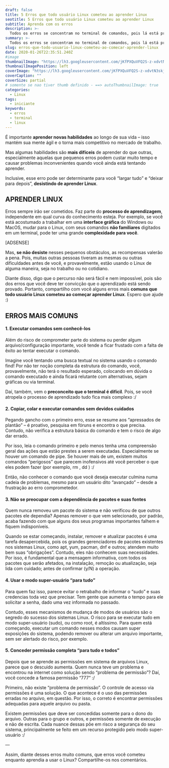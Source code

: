 ```yaml
---
draft: false
title: 5 Erros que todo usuário Linux cometeu ao aprender Linux
seotitle: 5 Erros que todo usuário Linux cometeu ao aprender Linux
subtitle: Aprenda com os erros
description: >-
  Todos os erros se concentram no terminal de comandos, pois lá está presente os maiores riscos para o sistema
summary: >-
  Todos os erros se concentram no terminal de comandos, pois lá está presente os maiores riscos para o sistema
slug: erros-que-todo-usuario-linux-cometeu-ao-comecar-aprender-linux
date: 2020-01-26T22:35:51.240Z
#image
thumbnailImage: "https://lh3.googleusercontent.com/jKfPXQuVFQ2S-z-xdvtN3skjrBEfxvenGOdjbSYK2qCeECMjeVZTcBiC_bQmh58lWj9GshkhpAqhPBHI3g=w1000-no-tmp.jpg"
thumbnailImagePosition: left
coverImage: "https://lh3.googleusercontent.com/jKfPXQuVFQ2S-z-xdvtN3skjrBEfxvenGOdjbSYK2qCeECMjeVZTcBiC_bQmh58lWj9GshkhpAqhPBHI3g=w1000-no-tmp.jpg"
coverCaption: ""
coverSize: partial
# somente se nao tiver thumb definido - ==> autoThumbnailImage: true
categories:
  - Linux
tags:
  - iniciante
keywords:
  - erros
  - terminal
  - linux
---
```


É importante **aprender novas habilidades** ao longo de sua vida – isso mantém sua mente ágil e o torna mais competitivo no mercado de trabalho.

Mas algumas habilidades são **mais difíceis** de aprender do que outras, especialmente aquelas que pequenos erros podem custar muito tempo e causar problemas inconvenientes quando você ainda está tentando aprender.

Inclusive, esse erro pode ser determinante para você “largar tudo” e “deixar para depois”, **desistindo de aprender Linux**.

## APRENDER LINUX

Erros sempre irão ser cometidos. Faz parte do **processo de aprendizagem**, independente em qual curva do conhecimento esteja. Por exemplo, se você está acostumado a trabalhar em uma **interface gráfica** do Windows ou MacOS, mudar para o Linux, com seus comandos **não familiares** digitados em um terminal, pode ter uma grande **complexidade para você**.

[ADSENSE]

Mas, **se não desiste** nesses pequenos obstáculos, as recompensas valerão a pena. Pois, muitas outras pessoas tiveram as mesmas ou outras dificuldades antes de você, e provavelmente, estão usando o Linux de alguma maneira, seja no trabalho ou no cotidiano.

Diante disso, digo que o percurso não será fácil e nem impossível, pois são dos erros que você deve ter convicção que o aprendizado está sendo provado. Portanto, compartilho com você alguns erros mais **comuns que todo usuário Linux cometeu ao começar aprender Linux**. Espero que ajude :)

## ERROS MAIS COMUNS

#### 1. Executar comandos sem conhecê-los

Além do risco de comprometer parte do sistema ou perder algum arquivo/configuração importante, você tende a ficar frustado com a falta de êxito ao tentar executar o comando.

Imagine você tentando uma busca textual no sistema usando o comando find! Por não ter noção completa da estrutura do comando, você, provavelmente, não terá o resultado esperado, colocando em dúvida o comando executado e ainda ficará relutante com alternativas, sejam gráficas ou via terminal.

Daí, também, vem o **preconceito que o terminal é difícil**. Pois, se você atropela o processo de aprendizado tudo fica mais complexo :/

#### 2. Copiar, colar e executar comandos sem devidos cuidados

Pegando gancho com o primeiro erro, esse se resume aos “apressados de plantão” – é proativo, pesquisa em fóruns e encontra o que precisa. Contudo, não verifica a estrutura básica do comando e tem o risco de algo dar errado.

Por isso, leia o comando primeiro e pelo menos tenha uma compreensão geral das ações que estão prestes a serem executadas. Especialmente se houver um comando de pipe. Se houver mais de um, existem muitos comandos “perigosos” que parecem inofensivos até você perceber o que eles podem fazer (por exemplo, rm , dd ) :/

Então, não conhecer o comando que você deseja executar culmina numa cadeia de problemas, mesmo para um usuário dito “avançado” – desde a frustração ao erro comprometedor.

#### 3. Não se preocupar com a dependência de pacotes e suas fontes

Quem nunca removeu um pacote do sistema e não verificou de que outros pacotes ele dependia? Apenas remover o que vem selecionado, por padrão, acaba fazendo com que alguns dos seus programas importantes falhem e fiquem indisponíveis.

Quando se estar começando, instalar, remover e atualizar pacotes é uma tarefa desapercebida, pois os grandes gerenciadores de pacotes existentes nos sistemas Linux, como apt, yum, pacman, dnf e outros; atendem muito bem suas “obrigações”. Contudo, eles não conhecem suas necessidades. Por isso, é fundamental que a mensagem informativa, com todos os pacotes que serão afetados, na instalação, remoção ou atualização, seja lida com cuidado; antes de confirmar (y/N) a operação.

#### 4. Usar o modo super-usuário “para tudo”

Para quem faz isso, parece evitar o retrabalho de informar o “sudo” e suas credencias toda vez que precisar. Tem gente que aumenta o tempo para ele solicitar a senha, dado uma vez informada no passado.

Contudo, esses mecanismos de mudança de modos de usuários são o segredo do sucesso dos sistemas Linux. O risco para se executar tudo em modo super-usuário (sudo), ou como root, é altíssimo. Para quem está começando, executar um comando nesses modos causam super exposições do sistema, podendo remover ou alterar um arquivo importante, sem ser alertado do risco, por exemplo.

#### 5. Conceder permissão completa “para tudo e todos”
Depois que se aprende as permissões em sistema de arquivos Linux, parece que o descuido aumenta. Quem nunca teve um problema e encontrou na internet como solução sendo “problema de permissão”? Daí, você concede a famosa permissão “777” :/

Primeiro, não existe “problema de permissão”. O controle de acesso via permissões é uma solução. O que acontece é o uso das permissões erradas no arquivo, em questão. Por isso, o correto é encontrar permissões adequadas para aquele arquivo ou pasta.

Existem permissões que deve ser concedidas somente para o dono do arquivo. Outras para o grupo e outros, e permissões somente de execução e não de escrita. Cada nuance dessas põe em risco a segurança do seu sistema, principalmente se feito em um recurso protegido pelo modo super-usuário :/

—

Assim, diante desses erros muito comuns, que erros você cometeu enquanto aprendia a usar o Linux? Compartilhe-os nos comentários.

